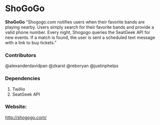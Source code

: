 **ShoGoGo**
=====================

**ShoGoGo** “Shogogo.com notifies users when their favorite bands are playing nearby. Users simply search
for their favorite bands and provide a valid phone number. Every night, Shogogo queries the
SeatGeek API for new events. If a match is found, the user is sent a scheduled text message
with a link to buy tickets.”

### Contributors
@alexanderdavidpan
@zkarst
@reboryan
@justinphelps

### Dependencies 
1. Twillio
2. SeatGeek API

### Website:
http://shogogo.com/



